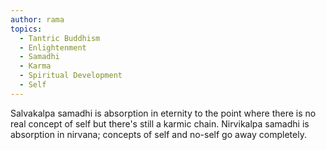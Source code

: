 ```yaml
---
author: rama
topics:
  - Tantric Buddhism
  - Enlightenment
  - Samadhi
  - Karma
  - Spiritual Development
  - Self
---
```


Salvakalpa samadhi is absorption in eternity to the point where there is no real concept of self but there's still a karmic chain. Nirvikalpa samadhi is absorption in nirvana; concepts of self and no-self go away completely.
